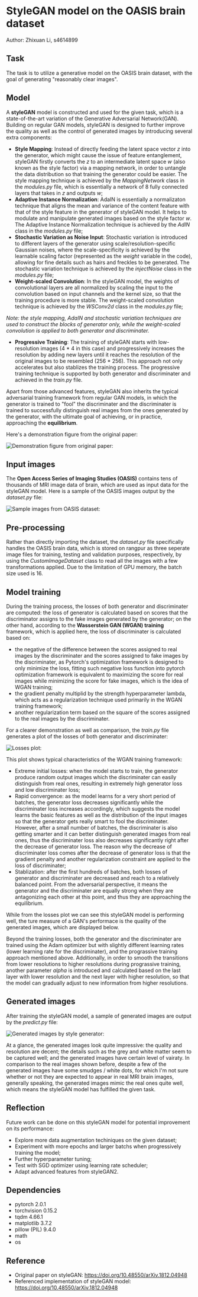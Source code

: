 # StyleGAN model on the OASIS brain dataset

Author: Zhixuan Li, s4614899

## Task
The task is to utilize a generative model on the OASIS brain dataset, with the goal of generating "reasonably clear images".

## Model
A **styleGAN** model is constructed and used for the given task, which is a state-of-the-art variation of the Generative Adversarial Network(GAN). Building on regular GAN models, styleGAN is designed to further improve the quality as well as the control of generated images by introducing several extra components:
- **Style Mapping**:
  Instead of directly feeding the latent space vector *z* into the generator, which might cause the issue of feature entanglement, styleGAN firstly converts the *z* to an intermediate latent space *w* (also known as the style factor) via a mapping network, in order to untangle the data distribution so that training the generator could be easier. 
  The style mapping technique is achieved by the *MappingNetwork* class in the *modules.py* file, which is essentially a network of 8 fully connected layers that takes in *z* and outputs *w*;
- **Adaptive Instance Normalization**:
  AdaIN is essentially a normalizaton technique that aligns the mean and variance of the content feature with that of the style feature in the generator of styleGAN model. It helps to modulate and manipulate generated images based on the style factor *w*.
  The Adaptive Instance Normalization technique is achieved by the *AdIN* class in the *modules.py* file;
- **Stochastic Variation as Noise Input**:
  Stochastic variation is introduced to different layers of the generator using scale/resolution-specific Gaussian noises, where the scale-specificity is achieved by the learnable scaling factor (represented as the *weight* variable in the code), allowing for fine details such as hairs and freckles to be generated.
  The stochastic variation technique is achieved by the *injectNoise* class in the *modules.py* file;
- **Weight-scaled Convolution**:
  In the styleGAN model, the weights of convolutional layers are all normalized by scaling the input to the convolution based on input channels and the kernel size, so that the training procedure is more stable.
  The weight-scaled convolution technique is achieved by the *WSConv2d* class in the *modules.py* file;

*Note: the style mapping, AdaIN and stochastic variation techniques are used to construct the blocks of generator only, while the weight-scaled convolution is applied to both generator and discriminater.*

- **Progressive Training**:
  The training of styleGAN starts with low-resolution images (4 \* 4 in this case) and progressively increases the resolution by adding new layers until it reaches the resolution of the original images to be resembled (256 \* 256). This approach not only accelerates but also stablizes the training process.
  The progressive training technique is supported by both generator and discriminater and achieved in the *train.py* file.

Apart from those advanced features, styleGAN also inherits the typical adversarial training framework from regular GAN models, in which the generator is trained to "fool" the discriminater and the discriminater is trained to successfully distinguish real images from the ones generated by the generator, with the ultimate goal of achieving, or in practice, approaching the **equilibrium**.

Here's a demonstration figure from the original paper:

![Demonstration figure from original paper: ](./output_images/styleGAN_figure.png)

## Input images
The **Open Access Series of Imaging Studies (OASIS)** contains tens of thousands of MRI image data of brain, which are used as input data for the styleGAN model. 
Here is a sample of the OASIS images output by the *dataset.py* file:

![Sample images from OASIS dataset: ](./output_images/real_grid.png)

## Pre-processing
Rather than directly importing the dataset, the *dataset.py* file specifically handles the OASIS brain data, which is stored on rangpur as three seperate image files for training, testing and validation purposes, respectively, by using the *CustomImageDataset* class to read all the images with a few transformations applied. Due to the limitation of GPU memory, the batch size used is 16.

## Model training
During the training process, the losses of both generator and discriminater are computed: the loss of generator is calculated based on scores that the discriminator assigns to the fake images generated by the generator; on the other hand, according to the **Wasserstein GAN (WGAN) training** framework, which is applied here, the loss of discriminater is calculated based on:
  - the negative of the difference between the scores assigned to real images by the discriminater and the scores assigned to fake images by the discriminater, as Pytorch's optimization framework is designed to only minimize the loss, fitting such negative loss function into pytorch optimization framework is equivalent to maximizing the score for real images while minimizing the score for fake images, which is the idea of WGAN training;
  - the gradient penalty multiplid by the strength hyperparameter lambda, which acts as a regularization technique used primarily in the WGAN training framework;
  - another regularization term based on the square of the scores assigned to the real images by the discriminater.

For a clearer demonstration as well as comparison, the *train.py* file generates a plot of the losses of both generator and discriminater:

![Losses plot: ](./output_images/losses_plot.png)

This plot shows typical characteristics of the WGAN training framework:
  - Extreme initial losses: when the model starts to train, the generator produce random output images which the discriminater can easily distinguish from real ones, resulting in extremely high generator loss and low discriminater loss;
  - Rapid convergence: as the model learns for a very short period of batches, the generator loss decreases significantly while the discriminater loss increases accordingly, which suggests the model learns the basic features as well as the distribution of the input images so that the generator gets really smart to fool the discriminater.
  However, after a small number of batches, the discriminater is also getting smarter and it can better distinguish generated images from real ones, thus the discriminater loss also decreases significantly right after the decrease of generator loss.
  The reason why the decrease of discriminater loss comes after the decrease of generator loss is that the gradient penalty and another regularization constraint are applied to the loss of discriminater;
  - Stablization: after the first hundreds of batches, both losses of generator and discriminater are decreased and reach to a relatively balanced point. From the adversarial perspective, it means the generator and the discriminater are equally strong when they are antagonizing each other at this point, and thus they are approaching the equilibrium.

While from the losses plot we can see this styleGAN model is performing well, the ture measure of a GAN's performace is the quality of the generated images, which are displayed below.

Beyond the training losses, both the generator and the discriminater are trained using the Adam optimizer but with slightly different learning rates (lower learning rate for the discriminater), and the prograssive training approach mentioned above. Additionally, in order to smooth the transitions from lower resolutions to higher resolutions during prograssive training, another parameter *alpha* is introduced and calculated based on the last layer with lower resolution and the next layer with higher resolution, so that the model can gradually adjust to new information from higher resolutions. 

## Generated images
After training the styleGAN model, a sample of generated images are output by the *predict.py* file:

![Generated images by style generator: ](./output_images/generated_grid.png)

At a glance, the generated images look quite impressive: the quality and resolution are decent; the details such as the grey and white matter seem to be captured well; and the generated images have certain level of vairaty. In comparison to the real images shown before, despite a few of the generated images have some smudges / white dots, for which I'm not sure whether or not they are expected to appear in real MRI brain images, generally speaking, the generated images mimic the real ones quite well, which means the styleGAN model has fulfilled the given task.

## Reflection
Future work can be done on this styleGAN model for potential improvement on its performance:
  - Explore more data augmentation techiniques on the given dataset;
  - Experiment with more epochs and larger batchs when progressively training the model;
  - Further hyperparameter tuning;
  - Test with SGD optimizer using learning rate scheduler;
  - Adapt advanced features from styleGAN2.

## Dependencies
  - pytorch                   2.0.1
  - torchvision               0.15.2
  - tqdm                      4.66.1
  - matplotlib                3.7.2
  - pillow (PIL)              9.4.0
  - math
  - os
   
## Reference
  - Original paper on styleGAN: https://doi.org/10.48550/arXiv.1812.04948
  - Referenced implementation of styleGAN model: https://doi.org/10.48550/arXiv.1812.04948

